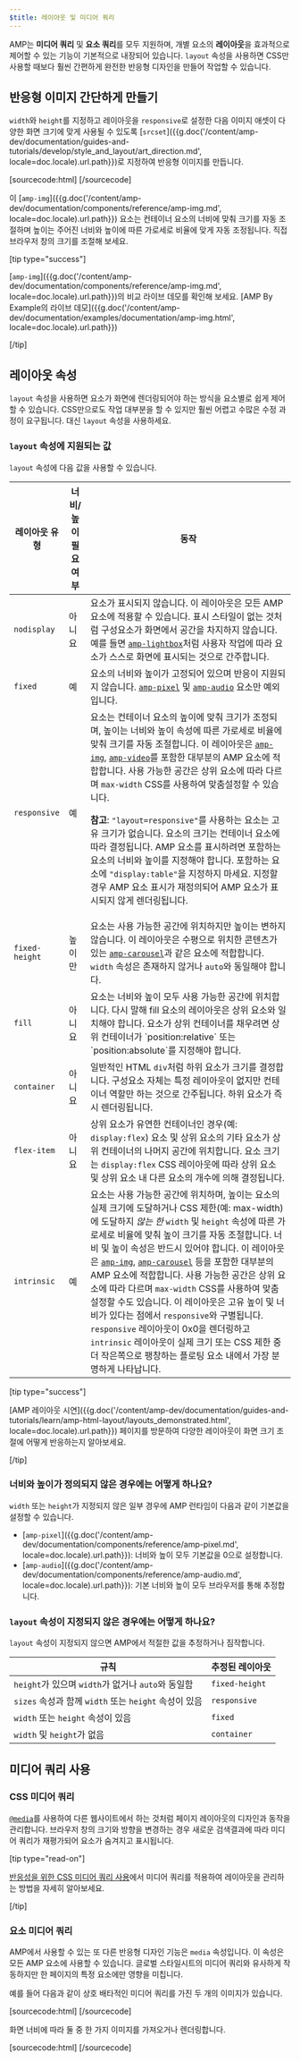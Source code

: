 ```yaml
---
$title: 레이아웃 및 미디어 쿼리
---
```


AMP는 **미디어 쿼리** 및 **요소 쿼리**를 모두 지원하며, 개별 요소의 **레이아웃**을 효과적으로 제어할 수 있는 기능이 기본적으로 내장되어 있습니다. `layout` 속성을 사용하면 CSS만 사용할 때보다 훨씬 간편하게 완전한 반응형 디자인을 만들어 작업할 수 있습니다.

## 반응형 이미지 간단하게 만들기

`width`와 `height`를 지정하고 레이아웃을 `responsive`로 설정한 다음
이미지 애셋이 다양한 화면 크기에 맞게 사용될 수 있도록
[`srcset`]({{g.doc('/content/amp-dev/documentation/guides-and-tutorials/develop/style_and_layout/art_direction.md', locale=doc.locale).url.path}})로 지정하여 반응형 이미지를 만듭니다.

[sourcecode:html]
<amp-img
    src="/img/narrow.jpg"
    srcset="/img/wide.jpg 640w,
           /img/narrow.jpg 320w"
    width="1698"
    height="2911"
    layout="responsive"
    alt="이미지">
</amp-img>
[/sourcecode]

이 [`amp-img`]({{g.doc('/content/amp-dev/documentation/components/reference/amp-img.md', locale=doc.locale).url.path}}) 요소는 컨테이너 요소의 너비에 맞춰
크기를 자동 조절하며
높이는 주어진 너비와 높이에 따른 가로세로 비율에 맞게
자동 조정됩니다. 직접 브라우저 창의 크기를 조절해 보세요.

<amp-img src="/static/img/background.jpg" width="1920" height="1080" layout="responsive"></amp-img>

[tip type="success"]

[`amp-img`]({{g.doc('/content/amp-dev/documentation/components/reference/amp-img.md', locale=doc.locale).url.path}})의 비교 라이브 데모를 확인해 보세요. [AMP By Example의 라이브 데모]({{g.doc('/content/amp-dev/documentation/examples/documentation/amp-img.html', locale=doc.locale).url.path}})

[/tip]

## 레이아웃 속성

`layout` 속성을 사용하면 요소가 화면에 렌더링되어야 하는 방식을
요소별로 쉽게 제어할 수 있습니다. CSS만으로도 작업 대부분을 할 수 있지만
훨씬 어렵고 수많은 수정 과정이 요구됩니다. 대신 `layout` 속성을 사용하세요.

### `layout` 속성에 지원되는 값

`layout` 속성에 다음 값을 사용할 수 있습니다.

<table>
  <thead>
    <tr>
      <th data-th="Layout type" class="col-thirty">레이아웃 유형</th>
      <th data-th="Width/height required" class="col-twenty">너비/높이<br>필요 여부</th>
      <th data-th="Behavior">동작</th>
    </tr>
  </thead>
  <tbody>
    <tr>
      <td data-th="Layout type"><code>nodisplay</code></td>
      <td data-th="Description">아니요</td>
      <td data-th="Behavior">요소가 표시되지 않습니다. 이 레이아웃은 모든 AMP 요소에 적용할 수 있습니다. 표시 스타일이 없는 것처럼 구성요소가 화면에서 공간을 차지하지 않습니다. 예를 들면 <a href="{{g.doc('/content/amp-dev/documentation/components/reference/amp-lightbox.md', locale=doc.locale).url.path}}"><code>amp-lightbox</code></a>처럼 사용자 작업에 따라 요소가 스스로 화면에 표시되는 것으로 간주합니다.</td>
    </tr>
    <tr>
      <td data-th="Layout type"><code>fixed</code></td>
      <td data-th="Description">예</td>
      <td data-th="Behavior">요소의 너비와 높이가 고정되어 있으며 반응이 지원되지 않습니다. <a href="{{g.doc('/content/amp-dev/documentation/components/reference/amp-pixel.md', locale=doc.locale).url.path}}"><code>amp-pixel</code></a> 및 <a href="{{g.doc('/content/amp-dev/documentation/components/reference/amp-audio.md', locale=doc.locale).url.path}}"><code>amp-audio</code></a> 요소만 예외입니다.</td>
    </tr>
    <tr>
      <td data-th="Layout type"><code>responsive</code></td>
      <td data-th="Description">예</td>
      <td data-th="Behavior">요소는 컨테이너 요소의 높이에 맞춰 크기가 조정되며, 높이는 너비와 높이 속성에 따른 가로세로 비율에 맞춰 크기를 자동 조절합니다. 이 레이아웃은 <a href="{{g.doc('/content/amp-dev/documentation/components/reference/amp-img.md', locale=doc.locale).url.path}}"><code>amp-img</code></a>, <a href="{{g.doc('/content/amp-dev/documentation/components/reference/amp-video.md', locale=doc.locale).url.path}}"><code>amp-video</code></a>를 포함한 대부분의 AMP 요소에 적합합니다. 사용 가능한 공간은 상위 요소에 따라 다르며 <code>max-width</code> CSS를 사용하여 맞춤설정할 수 있습니다.<p><strong>참고</strong>: <code>"layout=responsive"</code>를 사용하는 요소는 고유 크기가 없습니다. 요소의 크기는 컨테이너 요소에 따라 결정됩니다. AMP 요소를 표시하려면 포함하는 요소의 너비와 높이를 지정해야 합니다. 포함하는 요소에 <code>"display:table"</code>을 지정하지 마세요. 지정할 경우 AMP 요소 표시가 재정의되어 AMP 요소가 표시되지 않게 렌더링됩니다.</p></td>
    </tr>
    <tr>
      <td data-th="Layout type"><code>fixed-height</code></td>
      <td data-th="Description">높이만</td>
      <td data-th="Behavior">요소는 사용 가능한 공간에 위치하지만 높이는 변하지 않습니다. 이 레이아웃은 수평으로 위치한 콘텐츠가 있는 <a href="{{g.doc('/content/amp-dev/documentation/components/reference/amp-carousel.md', locale=doc.locale).url.path}}"><code>amp-carousel</code></a>과 같은 요소에 적합합니다. <code>width</code> 속성은 존재하지 않거나 <code>auto</code>와 동일해야 합니다.</td>
    </tr>
    <tr>
      <td data-th="Layout type"><code>fill</code></td>
      <td data-th="Description">아니요</td>
      <td data-th="Behavior">요소는 너비와 높이 모두 사용 가능한 공간에 위치합니다. 다시 말해 fill 요소의 레이아웃은 상위 요소와 일치해야 합니다. 요소가 상위 컨테이너를 채우려면 상위 컨테이너가 `position:relative` 또는 `position:absolute`를 지정해야 합니다.</td>
    </tr>
    <tr>
      <td data-th="Layout type"><code>container</code></td>
      <td data-th="Description">아니요</td>
      <td data-th="Behavior">일반적인 HTML <code>div</code>처럼 하위 요소가 크기를 결정합니다. 구성요소 자체는 특정 레이아웃이 없지만 컨테이너 역할만 하는 것으로 간주됩니다. 하위 요소가 즉시 렌더링됩니다.</td>
    </tr>
    <tr>
      <td data-th="Layout type"><code>flex-item</code></td>
      <td data-th="Description">아니요</td>
      <td data-th="Behavior">상위 요소가 유연한 컨테이너인 경우(예: <code>display:flex</code>) 요소 및 상위 요소의 기타 요소가 상위 컨테이너의 나머지 공간에 위치합니다. 요소 크기는 <code>display:flex</code> CSS 레이아웃에 따라 상위 요소 및 상위 요소 내 다른 요소의 개수에 의해 결정됩니다.</td>
    </tr>
    <tr>
      <td data-th="Layout type"><code>intrinsic</code></td>
      <td data-th="Description">예</td>
      <td data-th="Behavior">요소는 사용 가능한 공간에 위치하며, 높이는 요소의 실제 크기에 도달하거나 CSS 제한(예: max-width)에 도달하지 <em>않는 한</em> <code>width</code> 및 <code>height</code> 속성에 따른 가로세로 비율에 맞춰 높이 크기를 자동 조절합니다. 너비 및 높이 속성은 반드시 있어야 합니다. 이 레이아웃은 <a href="{{g.doc('/content/amp-dev/documentation/components/reference/amp-img.md', locale=doc.locale).url.path}}"><code>amp-img</code></a>, <a href="{{g.doc('/content/amp-dev/documentation/components/reference/amp-carousel.md', locale=doc.locale).url.path}}"><code>amp-carousel</code></a> 등을 포함한 대부분의 AMP 요소에 적합합니다. 사용 가능한 공간은 상위 요소에 따라 다르며 <code>max-width</code> CSS를 사용하여 맞춤설정할 수도 있습니다. 이 레이아웃은 고유 높이 및 너비가 있다는 점에서 <code>responsive</code>와 구별됩니다. <code>responsive</code> 레이아웃이 0x0을 렌더링하고 <code>intrinsic</code> 레이아웃이 실제 크기 또는 CSS 제한 중 더 작은쪽으로 팽창하는 플로팅 요소 내에서 가장 분명하게 나타납니다. </td>
    </tr>
  </tbody>
</table>

[tip type="success"]

[AMP 레이아웃 시연]({{g.doc('/content/amp-dev/documentation/guides-and-tutorials/learn/amp-html-layout/layouts_demonstrated.html', locale=doc.locale).url.path}}) 페이지를 방문하여 다양한 레이아웃이 화면 크기 조절에 어떻게 반응하는지 알아보세요.

[/tip]

### 너비와 높이가 정의되지 않은 경우에는 어떻게 하나요?

`width` 또는 `height`가 지정되지 않은 일부 경우에
AMP 런타임이 다음과 같이 기본값을 설정할 수 있습니다.

* [`amp-pixel`]({{g.doc('/content/amp-dev/documentation/components/reference/amp-pixel.md', locale=doc.locale).url.path}}): 너비와 높이 모두 기본값을 0으로 설정합니다.
* [`amp-audio`]({{g.doc('/content/amp-dev/documentation/components/reference/amp-audio.md', locale=doc.locale).url.path}}): 기본 너비와 높이 모두 브라우저를 통해 추정합니다.

### <code>layout</code> 속성이 지정되지 않은 경우에는 어떻게 하나요?

<code>layout</code> 속성이 지정되지 않으면 AMP에서 적절한 값을
추정하거나 짐작합니다.

<table>
  <thead>
    <tr>
      <th data-th="Rule">규칙</th>
      <th data-th="Inferred layout" class="col-thirty">추정된 레이아웃</th>
    </tr>
  </thead>
  <tbody>
    <tr>
      <td data-th="Rule"><code>height</code>가 있으며 <code>width</code>가 없거나 <code>auto</code>와 동일함</td>
      <td data-th="Inferred layout"><code>fixed-height</code></td>
    </tr>
    <tr>
      <td data-th="Rule"><code>sizes</code> 속성과 함께 <code>width</code> 또는 <code>height</code> 속성이 있음</td>
      <td data-th="Inferred layout"><code>responsive</code></td>
    </tr>
    <tr>
      <td data-th="Rule"><code>width</code> 또는 <code>height</code> 속성이 있음</td>
      <td data-th="Inferred layout"><code>fixed</code></td>
    </tr>
    <tr>
      <td data-th="Rule"><code>width</code> 및 <code>height</code>가 없음</td>
      <td data-th="Inferred layout"><code>container</code></td>
    </tr>
  </tbody>
</table>

## 미디어 쿼리 사용

### CSS 미디어 쿼리

[`@media`](https://developer.mozilla.org/ko-KR/docs/Web/CSS/@media)를 사용하여
다른 웹사이트에서 하는 것처럼 페이지 레이아웃의 디자인과 동작을 관리합니다.
브라우저 창의 크기와 방향을 변경하는 경우
새로운 검색결과에 따라 미디어 쿼리가 재평가되어
요소가 숨겨지고 표시됩니다.

[tip type="read-on"]

[반응성을 위한 CSS 미디어 쿼리 사용](https://developers.google.com/web/fundamentals/design-and-ui/responsive/fundamentals/use-media-queries?hl=ko)에서 미디어 쿼리를 적용하여 레이아웃을 관리하는 방법을 자세히 알아보세요.

[/tip]

### 요소 미디어 쿼리

AMP에서 사용할 수 있는 또 다른 반응형 디자인 기능은 `media` 속성입니다.
이 속성은 모든 AMP 요소에 사용할 수 있습니다.
글로벌 스타일시트의 미디어 쿼리와 유사하게 작동하지만
한 페이지의 특정 요소에만 영향을 미칩니다.

예를 들어 다음과 같이 상호 배타적인 미디어 쿼리를 가진 두 개의 이미지가 있습니다.

[sourcecode:html]
<amp-img
    media="(min-width: 650px)"
    src="wide.jpg"
    width="527"
    height="355"
    layout="responsive">
</amp-img>
[/sourcecode]

화면 너비에 따라 둘 중 한 가지 이미지를 가져오거나 렌더링합니다.

[sourcecode:html]
<amp-img
    media="(max-width: 649px)"
    src="narrow.jpg"
    width="466"
    height="193"
    layout="responsive">
</amp-img>
[/sourcecode]
